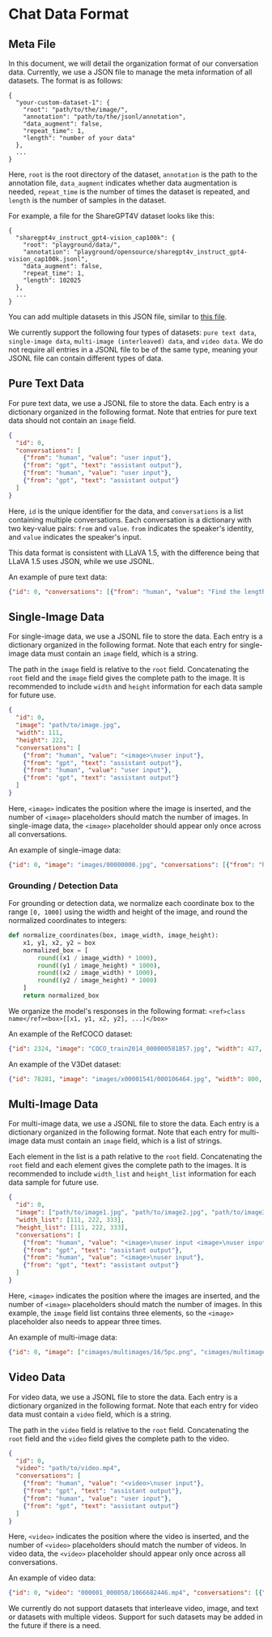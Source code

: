# Chat Data Format

## Meta File

In this document, we will detail the organization format of our conversation data. Currently, we use a JSON file to manage the meta information of all datasets. The format is as follows:

```
{
  "your-custom-dataset-1": {
    "root": "path/to/the/image/",
    "annotation": "path/to/the/jsonl/annotation",
    "data_augment": false,
    "repeat_time": 1,
    "length": "number of your data"
  },
  ...
}
```

Here, `root` is the root directory of the dataset, `annotation` is the path to the annotation file, `data_augment` indicates whether data augmentation is needed, `repeat_time` is the number of times the dataset is repeated, and `length` is the number of samples in the dataset.

For example, a file for the ShareGPT4V dataset looks like this:

```
{
  "sharegpt4v_instruct_gpt4-vision_cap100k": {
    "root": "playground/data/",
    "annotation": "playground/opensource/sharegpt4v_instruct_gpt4-vision_cap100k.jsonl",
    "data_augment": false,
    "repeat_time": 1,
    "length": 102025
  },
  ...
}
```

You can add multiple datasets in this JSON file, similar to [this file](https://github.com/OpenGVLab/InternVL/blob/main/internvl_chat/shell/data/internvl_1_2_finetune.json).

We currently support the following four types of datasets: `pure text data`, `single-image data`, `multi-image (interleaved) data`, and `video data`. We do not require all entries in a JSONL file to be of the same type, meaning your JSONL file can contain different types of data.

## Pure Text Data

For pure text data, we use a JSONL file to store the data. Each entry is a dictionary organized in the following format. Note that entries for pure text data should not contain an `image` field.

```json
{
  "id": 0,
  "conversations": [
    {"from": "human", "value": "user input"},
    {"from": "gpt", "text": "assistant output"},
    {"from": "human", "value": "user input"},
    {"from": "gpt", "text": "assistant output"}
  ]
}
```

Here, `id` is the unique identifier for the data, and `conversations` is a list containing multiple conversations. Each conversation is a dictionary with two key-value pairs: `from` and `value`. `from` indicates the speaker's identity, and `value` indicates the speaker's input.

This data format is consistent with LLaVA 1.5, with the difference being that LLaVA 1.5 uses JSON, while we use JSONL.

An example of pure text data:

```json
{"id": 0, "conversations": [{"from": "human", "value": "Find the length of the hypotenuse given two sides\n\"side_length1 = 5, side_length2 = 6\""}, {"from": "gpt", "value": "To find the length of the hypotenuse given the two sides of a right triangle, you can use the Pythagorean theorem. The theorem states that the square of the length of the hypotenuse is equal to the sum of the squares of the lengths of the two other sides.\n \nIn this case, the length of one side is 5, and the length of the other side is 6. Plugging these values into the formula, we get:\n\nhypotenuse2 = 5^2 + 6^2\n                 = 25 + 36\n                 = 61\n\nTo get the length of the hypotenuse, take the square root of 61:\n\nhypotenuse = √61\n                 = 7.81 (rounded to two decimal places)\n\nTherefore, the length of the hypotenuse is approximately 7.81 units."}]}
```

## Single-Image Data

For single-image data, we use a JSONL file to store the data. Each entry is a dictionary organized in the following format. Note that each entry for single-image data must contain an `image` field, which is a string.

The path in the `image` field is relative to the `root` field. Concatenating the `root` field and the `image` field gives the complete path to the image. It is recommended to include `width` and `height` information for each data sample for future use.

```json
{
  "id": 0,
  "image": "path/to/image.jpg",
  "width": 111,
  "height": 222,
  "conversations": [
    {"from": "human", "value": "<image>\nuser input"},
    {"from": "gpt", "text": "assistant output"},
    {"from": "human", "value": "user input"},
    {"from": "gpt", "text": "assistant output"}
  ]
}
```

Here, `<image>` indicates the position where the image is inserted, and the number of `<image>` placeholders should match the number of images. In single-image data, the `<image>` placeholder should appear only once across all conversations.

An example of single-image data:

```json
{"id": 0, "image": "images/00000000.jpg", "conversations": [{"from": "human", "value": "<image>\nCan you extract any readable text from the image?"}, {"from": "gpt", "value": "Dares Wins Vol. 5 Tommy's Heroes Vol. 6: For Tomorrow Vol. 7: Closing Time miniseries. Clark Kent is being interviewed about Superman's connection to notorious killer Tommy Monaghan. Taking the conversation..."}], "width": 897, "height": 1152}
```

### Grounding / Detection Data

For grounding or detection data, we normalize each coordinate box to the range `[0, 1000]` using the width and height of the image, and round the normalized coordinates to integers:

```python
def normalize_coordinates(box, image_width, image_height):
    x1, y1, x2, y2 = box
    normalized_box = [
        round((x1 / image_width) * 1000),
        round((y1 / image_height) * 1000),
        round((x2 / image_width) * 1000),
        round((y2 / image_height) * 1000)
    ]
    return normalized_box
```

We organize the model's responses in the following format: `<ref>class name</ref><box>[[x1, y1, x2, y2], ...]</box>`

An example of the RefCOCO dataset:

```json
{"id": 2324, "image": "COCO_train2014_000000581857.jpg", "width": 427, "height": 640, "conversations": [{"from": "human", "value": "<image>\nPlease provide the bounding box coordinate of the region this sentence describes: <ref>the lady with the blue shirt</ref>"}, {"from": "gpt", "value": "<ref>the lady with the blue shirt</ref><box>[[243, 469, 558, 746]]</box>"}, {"from": "human", "value": "Please provide the bounding box coordinate of the region this sentence describes: <ref>woman in gray shirt facing camera on right</ref>"}, {"from": "gpt", "value": "<ref>woman in gray shirt facing camera on right</ref><box>[[507, 409, 698, 740]]</box>"}, {"from": "human", "value": "Please provide the bounding box coordinate of the region this sentence describes: <ref>a woman in glasses shops in an open air fruit market</ref>"}, {"from": "gpt", "value": "<ref>a woman in glasses shops in an open air fruit market</ref><box>[[196, 422, 395, 708]]</box>"}]}
```

An example of the V3Det dataset:

```json
{"id": 78281, "image": "images/x00001541/000106464.jpg", "width": 800, "height": 800, "conversations": [{"from": "human", "value": "<image>\nPlease detect and label all objects in the following image and mark their positions."}, {"from": "gpt", "value": "Sure, I will detect and label all objects in the image and mark their positions.\n\n```\n<ref>Bulletproof Helmet</ref><box>[[1, 2, 269, 235]]</box>\n<ref>Bulletproof Clothing</ref><box>[[650, 619, 990, 993]]</box>\n<ref>Gun Model</ref><box>[[32, 231, 977, 662]]</box>\n<ref>screw</ref><box>[[754, 376, 851, 429]]</box>\n<ref>handcuff</ref><box>[[698, 228, 931, 386]]</box>\n<ref>95 Type Assault Rifle</ref><box>[[39, 229, 983, 667]]</box>\n<ref>shield</ref><box>[[30, 597, 273, 993]]</box>\n<ref>telescope</ref><box>[[666, 38, 890, 217]]</box>\n<ref>Wireless Walkie-Talkie</ref><box>[[295, 2, 370, 226], [374, 0, 447, 226]]</box>\n<ref>bomb</ref><box>[[473, 61, 552, 181], [569, 61, 648, 183]]</box>\n<ref>weapon</ref><box>[[302, 617, 342, 993]]</box>\n<ref>vessel</ref><box>[[355, 653, 644, 991]]</box>\n<ref>artifact</ref><box>[[915, 0, 981, 294]]</box>\n```\n"}]}
```

## Multi-Image Data

For multi-image data, we use a JSONL file to store the data. Each entry is a dictionary organized in the following format. Note that each entry for multi-image data must contain an `image` field, which is a list of strings.

Each element in the list is a path relative to the `root` field. Concatenating the `root` field and each element gives the complete path to the images. It is recommended to include `width_list` and `height_list` information for each data sample for future use.

```json
{
  "id": 0,
  "image": ["path/to/image1.jpg", "path/to/image2.jpg", "path/to/image3.jpg"],
  "width_list": [111, 222, 333],
  "height_list": [111, 222, 333],
  "conversations": [
    {"from": "human", "value": "<image>\nuser input <image>\nuser input"},
    {"from": "gpt", "text": "assistant output"},
    {"from": "human", "value": "<image>\nuser input"},
    {"from": "gpt", "text": "assistant output"}
  ]
}
```

Here, `<image>` indicates the position where the images are inserted, and the number of `<image>` placeholders should match the number of images.
In this example, the `image` field list contains three elements, so the `<image>` placeholder also needs to appear three times.

An example of multi-image data:

```json
{"id": 0, "image": ["cimages/multimages/16/5pc.png", "cimages/multimages/16/5pd.png", "cimages/multimages/16/1602207874_p5b.png", "cimages/multimages/16/5pe.png", "cimages/multimages/16/1473016381_p5a.png"], "height_list": [23, 22, 23, 41, 52], "width_list": [240, 240, 240, 240, 240], "conversations": [{"from": "human", "value": "Let F = {2, 5, 7, 9}\n\nLet G = {1, 4, 6, 8}\n\nWhich of the following is true?\nA. \n<image>\n\nB. /\n<image>\n\nC. /\n<image>\n\nD. /\n<image>\n\nE. /\n<image>\n\nAnswer with the option's letter from the given choices directly."}, {"from": "gpt", "value": "A"}]}
```

## Video Data

For video data, we use a JSONL file to store the data. Each entry is a dictionary organized in the following format. Note that each entry for video data must contain a `video` field, which is a string.

The path in the `video` field is relative to the `root` field. Concatenating the `root` field and the `video` field gives the complete path to the video.

```json
{
  "id": 0,
  "video": "path/to/video.mp4",
  "conversations": [
    {"from": "human", "value": "<video>\nuser input"},
    {"from": "gpt", "text": "assistant output"},
    {"from": "human", "value": "user input"},
    {"from": "gpt", "text": "assistant output"}
  ]
}
```

Here, `<video>` indicates the position where the video is inserted, and the number of `<video>` placeholders should match the number of videos. In video data, the `<video>` placeholder should appear only once across all conversations.

An example of video data:

```json
{"id": 0, "video": "000001_000050/1066682446.mp4", "conversations": [{"from": "human", "value": "<video>\nWrite an exhaustive depiction of the given video, capturing its essence and key moments."}, {"from": "gpt", "value": "First, the video shows a black clock with black numbers and a white background on the side of a building. Next, the numbers show the time. Then, the clock is shown in black and white, but the numbers still show the time. The clock now displays the time as 830. Finally, a black clock with numbers is on the side of a tower, displaying the date as January 28. Overall, the video is a 3D animation of a flip clock calendar for the date of January 28, showing the different stages of the clock's display as it flips through the time and date."}]}
```

We currently do not support datasets that interleave video, image, and text or datasets with multiple videos. Support for such datasets may be added in the future if there is a need.

<br>
<br>
